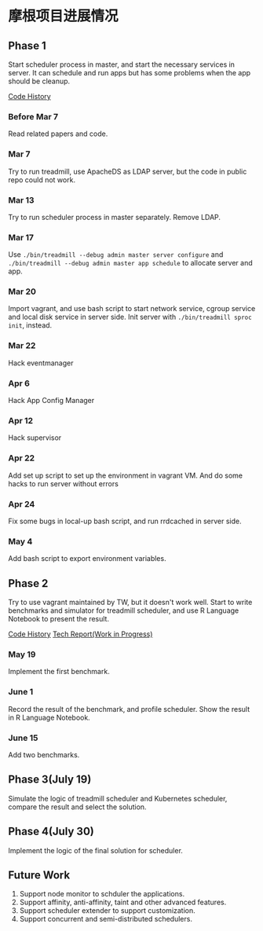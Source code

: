 # 摩根项目进展情况

## Phase 1

Start scheduler process in master, and start the necessary services in server. It can schedule and run apps but has some problems when the app should be cleanup.

[Code History](https://github.com/gaocegege/treadmill/commits/dev/SJTU)

### Before Mar 7

Read related papers and code.

### Mar 7

Try to run treadmill, use ApacheDS as LDAP server, but the code in public repo could not work.

### Mar 13

Try to run scheduler process in master separately. Remove LDAP.

### Mar 17

Use `./bin/treadmill --debug admin master server configure` and `./bin/treadmill --debug admin master app schedule` to allocate server and app.

### Mar 20

Import vagrant, and use bash script to start network service, cgroup service and local disk service in server side. Init server with `./bin/treadmill sproc init`, instead.

### Mar 22

Hack eventmanager

### Apr 6

Hack App Config Manager

### Apr 12

Hack supervisor

### Apr 22

Add set up script to set up the environment in vagrant VM. And do some hacks to run server without errors

### Apr 24

Fix some bugs in local-up bash script, and run rrdcached in server side.

### May 4

Add bash script to export environment variables.

## Phase 2

Try to use vagrant maintained by TW, but it doesn't work well. Start to write benchmarks and simulator for treadmill scheduler, and use R Language Notebook to present the result.

[Code History](https://github.com/gaocegege/treadmill/commits/dev/2017-5-18)
[Tech Report(Work in Progress)](http://gaocegege.com/treadmill/)

### May 19

Implement the first benchmark.

### June 1

Record the result of the benchmark, and profile scheduler. Show the result in R Language Notebook.

### June 15

Add two benchmarks.

## Phase 3(July 19)

Simulate the logic of treadmill scheduler and Kubernetes scheduler, compare the result and select the solution.

## Phase 4(July 30)

Implement the logic of the final solution for scheduler.

## Future Work

1. Support node monitor to schduler the applications.
2. Support affinity, anti-affinity, taint and other advanced features.
3. Support scheduler extender to support customization.
4. Support concurrent and semi-distributed schedulers. 